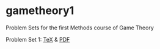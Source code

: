 # gametheory1
Problem Sets for the first Methods course of Game Theory

Problem Set 1: [TeX](https://github.com/joostbouten/gametheory1/blob/master/gametheoryset1.tex) & [PDF](https://github.com/joostbouten/gametheory1/blob/master/gametheoryset1.pdf) 